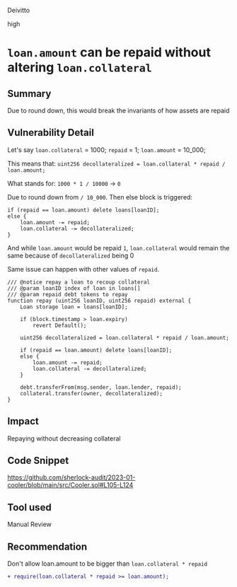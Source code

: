 Deivitto

high

# `loan.amount` can be repaid without altering `loan.collateral`

## Summary

Due to round down, this would break the invariants of how assets are repaid

## Vulnerability Detail

Let's say
`loan.collateral` = 1000;
`repaid` = 1;
`loan.amount` = 10_000;

This means that:
`uint256 decollateralized = loan.collateral * repaid / loan.amount;`

What stands for:
`1000 * 1 / 10000` -> `0`

Due to round down from `/ 10_000`. Then else block is triggered:
```solidity
if (repaid == loan.amount) delete loans[loanID];
else {
    loan.amount -= repaid;
    loan.collateral -= decollateralized;
}
```

And while `loan.amount` would be repaid `1`, `loan.collateral` would remain the same because of `decollateralized` being 0

Same issue can happen with other values of `repaid`.

```solidity
/// @notice repay a loan to recoup collateral
/// @param loanID index of loan in loans[]
/// @param repaid debt tokens to repay
function repay (uint256 loanID, uint256 repaid) external {
    Loan storage loan = loans[loanID];

    if (block.timestamp > loan.expiry) 
        revert Default();
    
    uint256 decollateralized = loan.collateral * repaid / loan.amount;

    if (repaid == loan.amount) delete loans[loanID];
    else {
        loan.amount -= repaid;
        loan.collateral -= decollateralized;
    }

    debt.transferFrom(msg.sender, loan.lender, repaid);
    collateral.transfer(owner, decollateralized);
}
```

## Impact

Repaying without decreasing collateral

## Code Snippet
https://github.com/sherlock-audit/2023-01-cooler/blob/main/src/Cooler.sol#L105-L124

## Tool used

Manual Review

## Recommendation

Don't allow loan.amount to be bigger than `loan.collateral * repaid`

```diff
+ require(loan.collateral * repaid >= loan.amount);
```